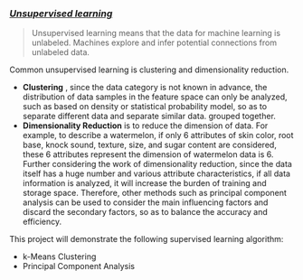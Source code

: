 ###  [***Unsupervised learning***](https://en.wikipedia.org/wiki/Unsupervised_learning#:~:text=Unsupervised%20learning%20is%20a%20type,generate%20imaginative%20content%20from%20it.)
> Unsupervised learning means that the data for machine learning is unlabeled. Machines explore and infer potential connections from unlabeled data.
> 

Common unsupervised learning is clustering and dimensionality reduction.


* **Clustering** , since the data category is not known in advance, the distribution of data samples in the feature space can only be analyzed, such as based on density or statistical probability model, so as to separate different data and separate similar data. grouped together.
* **Dimensionality Reduction** is to reduce the dimension of data. For example, to describe a watermelon, if only 6 attributes of skin color, root base, knock sound, texture, size, and sugar content are considered, these 6 attributes represent the dimension of watermelon data is 6. Further considering the work of dimensionality reduction, since the data itself has a huge number and various attribute characteristics, if all data information is analyzed, it will increase the burden of training and storage space. Therefore, other methods such as principal component analysis can be used to consider the main influencing factors and discard the secondary factors, so as to balance the accuracy and efficiency.

This project will demonstrate the following supervised learning algorithm:
* k-Means Clustering
* Principal Component Analysis
